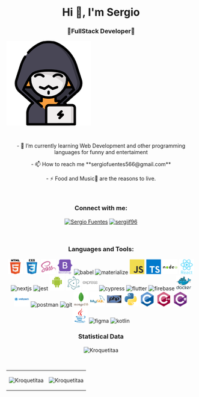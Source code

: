 <h1 align="center">Hi 👋, I'm Sergio</h1>
<h3 align="center">🌟FullStack Developer🌟</h3>
<p><img align="center" src="./Kroquetita.png" alt="Kroquetitaa" /></p>
<br>
<p align="center">- 🌱 I’m currently learning Web Development and other programming languages for funny and entertaiment</p>
<p align="center">- 📫 How to reach me **sergiofuentes566@gmail.com**</p>
<p align="center">- ⚡ Food and Music🎵 are the reasons to live.</p>
<br>
<h3 align="center">Connect with me:</h3>
<p align="center">
<a href="https://www.linkedin.com/in/sergio-fuentes-8b2b70171/" target="blank"><img align="center"
src="https://raw.githubusercontent.com/rahuldkjain/github-profile-readme-generator/master/src/images/icons/Social/linked-in-alt.svg"
alt="Sergio Fuentes" height="30" width="40" /></a>
<a href="https://www.instagram.com/sergiif96/" target="blank"><img align="center"
src="https://raw.githubusercontent.com/rahuldkjain/github-profile-readme-generator/master/src/images/icons/Social/instagram.svg"
alt="sergiif96" height="30" width="40" /></a>
</p>

<br>


<h3 align="center">Languages and Tools:</h3>
<p align="center">
<!-- HTML-->
<img  src="https://raw.githubusercontent.com/devicons/devicon/master/icons/html5/html5-original-wordmark.svg"
    alt="html5" width="40" height="40" /> </a>
<!-- CSS3 -->
<img  src="https://raw.githubusercontent.com/devicons/devicon/master/icons/css3/css3-original-wordmark.svg"
    alt="css3" width="40" height="40" /> </a>
<!-- SASS -->
<img src="https://raw.githubusercontent.com/devicons/devicon/master/icons/sass/sass-original.svg" alt="sass"
        width="40" height="40" /> </a>
<!-- BootStrap -->
<img src="https://raw.githubusercontent.com/devicons/devicon/master/icons/bootstrap/bootstrap-plain-wordmark.svg"
    alt="bootstrap" width="40" height="40" /> </a>
<!-- Babel -->
<img src="https://www.vectorlogo.zone/logos/babeljs/babeljs-icon.svg" alt="babel" width="40" height="40" />
</a>
<!-- Materialize -->
<img src="https://raw.githubusercontent.com/prplx/svg-logos/5585531d45d294869c4eaab4d7cf2e9c167710a9/svg/materialize.svg"
    alt="materialize" width="40" height="40" /> </a>
<!-- JavaScript -->
<img src="https://raw.githubusercontent.com/devicons/devicon/master/icons/javascript/javascript-original.svg"
    alt="javascript" width="40" height="40" /> </a>
<!-- TypeScript -->
<img src="https://raw.githubusercontent.com/devicons/devicon/master/icons/typescript/typescript-original.svg"
    alt="typescript" width="40" height="40" /> </a>
<!-- Node.js -->
<img src="https://raw.githubusercontent.com/devicons/devicon/master/icons/nodejs/nodejs-original-wordmark.svg"
    alt="nodejs" width="40" height="40" /> </a>
<!-- React -->
<img src="https://raw.githubusercontent.com/devicons/devicon/master/icons/react/react-original-wordmark.svg"
    alt="react" width="40" height="40" /> </a>
<!-- Next.js-->
<img src="https://cdn.worldvectorlogo.com/logos/nextjs-2.svg" alt="nextjs" width="40" height="40" /> </a>
<!-- Jest -->
<img src="https://www.vectorlogo.zone/logos/jestjsio/jestjsio-icon.svg" alt="jest" width="40" height="40" /></a>
<!-- Arduino -->
<img src="https://raw.githubusercontent.com/devicons/devicon/master/icons/android/android-original-wordmark.svg"
    alt="android" width="40" height="40" /> </a>
<!-- Electron -->
<img src="https://raw.githubusercontent.com/devicons/devicon/master/icons/electron/electron-original.svg"
    alt="electron" width="40" height="40" /> </a>
<!-- Express -->
<img src="https://raw.githubusercontent.com/devicons/devicon/master/icons/express/express-original-wordmark.svg"
    alt="express" width="40" height="40" />
</a>
<!-- Cypress -->
<img src="https://raw.githubusercontent.com/simple-icons/simple-icons/6e46ec1fc23b60c8fd0d2f2ff46db82e16dbd75f/icons/cypress.svg"
    alt="cypress" width="40" height="40" /> </a>
<!-- Flutter -->
<img src="https://www.vectorlogo.zone/logos/flutterio/flutterio-icon.svg" alt="flutter" width="40" height="40" />
</a>
<!-- FireBase -->
<img src="https://www.vectorlogo.zone/logos/firebase/firebase-icon.svg" alt="firebase" width="40" height="40" />
</a>
<!-- Docker -->
<img src="https://raw.githubusercontent.com/devicons/devicon/master/icons/docker/docker-original-wordmark.svg"
    alt="docker" width="40" height="40" /> </a>
<!-- Webpack -->
<img src="https://raw.githubusercontent.com/devicons/devicon/d00d0969292a6569d45b06d3f350f463a0107b0d/icons/webpack/webpack-original-wordmark.svg"
    alt="webpack" width="40" height="40" /> </a>
<!-- Postman -->
<img src="https://www.vectorlogo.zone/logos/getpostman/getpostman-icon.svg" alt="postman" width="40" height="40" />
</a>
<!-- Git -->
<img src="https://www.vectorlogo.zone/logos/git-scm/git-scm-icon.svg" alt="git" width="40" height="40" />
<!-- MongoDB -->
<img src="https://raw.githubusercontent.com/devicons/devicon/master/icons/mongodb/mongodb-original-wordmark.svg"
    alt="mongodb" width="40" height="40" /> </a>
<!-- MySql -->
<img src="https://raw.githubusercontent.com/devicons/devicon/master/icons/mysql/mysql-original-wordmark.svg"
    alt="mysql" width="40" height="40" /> </a>
<!-- Php -->
<img src="https://raw.githubusercontent.com/devicons/devicon/master/icons/php/php-original.svg" alt="php" width="40"
    height="40" /> </a>
<!-- Python -->
<img src="https://raw.githubusercontent.com/devicons/devicon/master/icons/python/python-original.svg" alt="python"
    width="40" height="40" /> </a>
<!-- C -->
<img src="https://raw.githubusercontent.com/devicons/devicon/master/icons/c/c-original.svg" alt="c" width="40"
    height="40" /> </a>
<!-- C++ -->
<img src="https://raw.githubusercontent.com/devicons/devicon/master/icons/cplusplus/cplusplus-original.svg"
    alt="cplusplus" width="40" height="40" /> </a>
<!-- C# -->
<img src="https://raw.githubusercontent.com/devicons/devicon/master/icons/csharp/csharp-original.svg" alt="csharp"
    width="40" height="40" /> </a>
<!-- Java -->
<img src="https://raw.githubusercontent.com/devicons/devicon/master/icons/java/java-original.svg" alt="java"
    width="40" height="40" /> </a>
<!-- Figma -->
<img src="https://www.vectorlogo.zone/logos/figma/figma-icon.svg" alt="figma" width="40" height="40" /> </a>
<!-- Kotlin -->
<img src="https://www.vectorlogo.zone/logos/kotlinlang/kotlinlang-icon.svg" alt="kotlin" width="40" height="40" />
</a>
</p>
<h3 align="center">Statistical Data</h3>
<p align="center"><img align="center"
src="https://github-readme-stats.vercel.app/api/top-langs?username=Kroquetitaa&show_icons=true&locale=en&bg_color=0d1117&text_color=ffffff&layout=compact" alt="Kroquetitaa" bg_color=#808080 /></p>
<br>
<table align="center" border="0">
<tbody>
<tr>
<td>
<p><img align="center"
src="https://github-readme-stats.vercel.app/api?username=Kroquetitaa&show_icons=true&locale=en&bg_color=0d1117&text_color=ffffff&repo=convoychat"
alt="Kroquetitaa" /></p>
</td>
<td>
<p><img align="center"
src="https://github-readme-streak-stats.herokuapp.com/?user=Kroquetitaa&theme=dark&background=0d1117&date_format=M%20j%5B%2C%20Y%5D"
alt="Kroquetitaa" /></p>
</td>
</tr>
</tbody>
</table>
